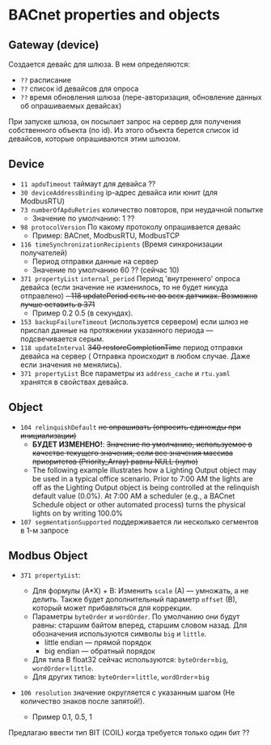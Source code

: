 # BACnet properties and objects

## Gateway (device)

Создается девайс для шлюза. В нем определяются:

- `??` расписание
- `??` список id девайсов для опроса
- `??` время обновления шлюза (пере-авторизация, обновление данных об опрашиваемых девайсах)

При запуске шлюза, он посылает запрос на сервер для получения собственного объекта (по id).
Из этого объекта берется список id девайсов, которые опрашиваются этим шлюзом.

## Device

- `11 apduTimeout` таймаут для девайса ??
- `30 deviceAddressBinding` ip-адрес девайса или юнит (для ModbusRTU)
- `73 numberOfApduRetries` количество повторов, при неудачной попытке
    - Значение по умолчанию: 1 ??
- `98 protocolVersion` По какому протоколу опрашивается девайс
    - Пример: BACnet, ModbusRTU, ModbusTCP
- `116 timeSynchronizationRecipients` (Время синхронизации получателей)
    - Период отправки данные на сервер
    - Значение по умолчанию 60 ?? (сейчас 10)
- `371 propertyList` `internal_period` Период 'внутреннего' опроса девайса (если значение не
  изменилось, то не будет никуда отправлено)
    ~~- 118 updatePeriod есть не во всех датчиках. Возможно лучше оставить в 371~~
    - Пример 0.2 0.5 (в секундах).
- `153 backupFailureTimeout` (используется сервером) если шлюз не прислал данные на
  протяжении указанного периода — подсвечивается серым.
- `118 updateInterval` ~~340 restoreCompletionTime~~ период отправки девайса на сервер (
  Отправка происходит в любом случае. Даже если значения не менялись).
- `371 propertyList` Все параметры из `address_cache` и `rtu.yaml` хранятся в свойствах
  девайса.

## Object

- `104 relinquishDefault` ~~не опрашивать (опросить единожды при инициализации)~~
    - **БУДЕТ ИЗМЕНЕНО!**: ~~Значение по умолчанию, используемое в качестве текущего
      значения, если все значения массива приоритетов (Priority_Array) равны NULL (нулю)~~
    - The following example illustrates how a Lighting Output object may be used in a
      typical office scenario. Prior to 7:00 AM the lights are off as the Lighting Output
      object is being controlled at the relinquish default value (0.0%). At 7:00 AM a
      scheduler (e.g., a BACnet Schedule object or other automated process) turns the
      physical lights on by writing 100.0%
- `107 segmentationSupported` поддерживается ли несколько сегментов в 1-м запросе

## Modbus Object

- `371 propertyList`:
    - Для формулы (A*X) + B: Изменить `scale` (A) — умножать, а не делить. Также будет
      дополнительный параметр `offset` (B), который может прибавляться для коррекции.
    - Параметры `byteOrder` и `wordOrder`. По умолчанию они будут равны:
      старшим байтом вперед, старшим словом назад. Для обозначения используются символы
      `big` и `little`.
        - little endian — прямой порядок
        - big endian — обратный порядок
    - Для типа В float32 сейчас используются: `byteOrder`=`big`, `wordOrder`=`little`.
    - Для других типов: `byteOrder`=`little`, `wordOrder`=`big`

- `106 resolution` значение округляется с указанным шагом (Не количество знаков после
  запятой!).
    - Пример 0.1, 0.5, 1

Предлагаю ввести тип BIT (COIL) когда требуется только один бит ??
